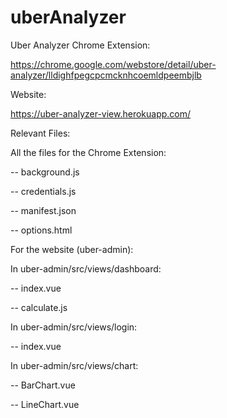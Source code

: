 # uberAnalyzer

Uber Analyzer Chrome Extension:

https://chrome.google.com/webstore/detail/uber-analyzer/lldighfpegcpcmcknhcoemldpeembjlb

Website: 

https://uber-analyzer-view.herokuapp.com/


Relevant Files:

All the files for the Chrome Extension:

-- background.js

-- credentials.js

-- manifest.json

-- options.html


For the website (uber-admin):

In uber-admin/src/views/dashboard:

-- index.vue

-- calculate.js

In uber-admin/src/views/login:

-- index.vue

In uber-admin/src/views/chart:

-- BarChart.vue

-- LineChart.vue

